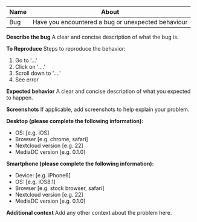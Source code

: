 | Name | About                                              |
| ---- | -------------------------------------------------- |
| Bug  | Have you encountered a bug or unexpected behaviour |

**Describe the bug**
A clear and concise description of what the bug is.

**To Reproduce**
Steps to reproduce the behavior:
1. Go to '...'
2. Click on '....'
3. Scroll down to '....'
4. See error

**Expected behavior**
A clear and concise description of what you expected to happen.

**Screenshots**
If applicable, add screenshots to help explain your problem.

**Desktop (please complete the following information):**
 - OS: [e.g. iOS]
 - Browser [e.g. chrome, safari]
 - Nextcloud version [e.g. 22]
 - MediaDC version [e.g. 0.1.0]

**Smartphone (please complete the following information):**
 - Device: [e.g. iPhone6]
 - OS: [e.g. iOS8.1]
 - Browser [e.g. stock browser, safari]
 - Nextcloud version [e.g. 22]
 - MediaDC version [e.g. 0.1.0]

**Additional context**
Add any other context about the problem here.
